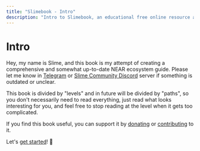 ```yaml
---
title: "Slimebook - Intro"
description: "Intro to Slimebook, an educational free online resource about NEAR Protocol ecosystem"
---
```


# Intro
Hey, my name is Slime, and this book is my attempt of creating a
comprehensive and somewhat up-to-date NEAR ecosystem guide. Please
let me know in [Telegram](https://t.me/slimedrgn) or [Slime Community Discord](https://discord.gg/A5Uh4hhauh) server
if something is outdated or unclear.

This book is divided by "levels" and in future will be divided by "paths",
so you don't necessarily need to read everything, just read what looks interesting
for you, and feel free to stop reading at the level when it gets too complicated.

If you find this book useful, you can support it by [donating](https://app.potlock.org/?tab=project&projectId=slimebook.near)
or [contributing](contributing.md) to it.

Let's [get started](lvl1/wallets/index.md)! 🚀
